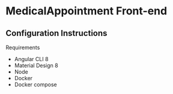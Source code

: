 # MedicalAppointment Front-end

## Configuration Instructions

Requirements

- Angular CLI 8
- Material Design 8
- Node
- Docker
- Docker compose
